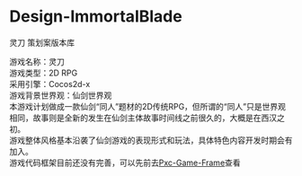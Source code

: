 # Design-ImmortalBlade
灵刀 策划案版本库

游戏名称：灵刀<br>
游戏类型：2D RPG<br>
采用引擎：Cocos2d-x<br>
游戏背景世界观：仙剑世界观<br>
本游戏计划做成一款仙剑“同人”题材的2D传统RPG，但所谓的“同人”只是世界观相同，故事则是全新的发生在仙剑主体故事时间线之前很久的，大概是在西汉之初。<br>
游戏整体风格基本沿袭了仙剑游戏的表现形式和玩法，具体特色内容开发时期会有加入。<br>
游戏代码框架目前还没有完善，可以先前去[Pxc-Game-Frame](https://github.com/litmus4/Pxc-Game-Frame)查看
